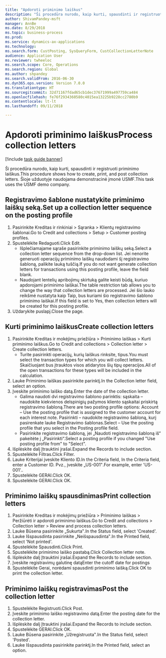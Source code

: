 ```yaml
--- 
title: "Apdoroti priminimo laiškus"
description: "Ši procedūra nurodo, kaip kurti, spausdinti ir registruoti priminimo laiškus."
author: ShivamPandey-msft
manager: AnnBe
ms.date: 8/29/2018
ms.topic: business-process
ms.prod: 
ms.service: dynamics-ax-applications
ms.technology: 
ms.search.form: CustPosting, SysQueryForm, CustCollectionLetterNote
audience: Application User
ms.reviewer: twheeloc
ms.search.scope: Core, Operations
ms.search.region: Global
ms.author: shpandey
ms.search.validFrom: 2016-06-30
ms.dyn365.ops.version: Version 7.0.0
ms.translationtype: HT
ms.sourcegitcommit: 32d71167fdad65cb1dec37671999a497759ca484
ms.openlocfilehash: fe76f2934360580c4015ea13225b9228cc2780b9
ms.contentlocale: lt-lt
ms.lasthandoff: 09/11/2018

---
```

# <a name="process-collection-letters"></a><span data-ttu-id="6a58f-103">Apdoroti priminimo laiškus</span><span class="sxs-lookup"><span data-stu-id="6a58f-103">Process collection letters</span></span>

[!include [task guide banner](../../includes/task-guide-banner.md)]

<span data-ttu-id="6a58f-104">Ši procedūra nurodo, kaip kurti, spausdinti ir registruoti priminimo laiškus.</span><span class="sxs-lookup"><span data-stu-id="6a58f-104">This procedure shows how to create, print, and post collection letters.</span></span> <span data-ttu-id="6a58f-105">Šioje užduotyje naudojama demonstracinė įmonė USMF.</span><span class="sxs-lookup"><span data-stu-id="6a58f-105">This task uses the USMF demo company.</span></span>


## <a name="set-up-a-collection-letter-sequence-on-the-posting-profile"></a><span data-ttu-id="6a58f-106">Registravimo šablone nustatykite priminimo laiškų seką.</span><span class="sxs-lookup"><span data-stu-id="6a58f-106">Set up a collection letter sequence on the posting profile</span></span>
1. <span data-ttu-id="6a58f-107">Pasirinkite Kreditas ir rinkiniai > Sąranka > Klientų registravimo šablonai.</span><span class="sxs-lookup"><span data-stu-id="6a58f-107">Go to Credit and collections > Setup > Customer posting profiles.</span></span>
2. <span data-ttu-id="6a58f-108">Spustelėkite Redaguoti.</span><span class="sxs-lookup"><span data-stu-id="6a58f-108">Click Edit.</span></span>
    * <span data-ttu-id="6a58f-109">Išplečiamajame sąraše pasirinkite priminimo laiškų seką.</span><span class="sxs-lookup"><span data-stu-id="6a58f-109">Select a collection letter sequence from the drop-down list.</span></span> <span data-ttu-id="6a58f-110">Jei nenorite generuoti operacijų priminimo laiškų naudodami šį registravimo šabloną, palikite lauką tuščią.</span><span class="sxs-lookup"><span data-stu-id="6a58f-110">If you do not want generate collection letters for transactions using this posting profile, leave the field blank.</span></span>  
    * <span data-ttu-id="6a58f-111">Naudojant lentelių apribojimų skirtuką galite keisti būdą, kuriuo apdorojami priminimo laiškai.</span><span class="sxs-lookup"><span data-stu-id="6a58f-111">The table restriction tab allows you to change the way that collection letters are processed.</span></span> <span data-ttu-id="6a58f-112">Jei šio lauko reikšmė nustatyta kaip Taip, bus kuriami šio registravimo šablono priminimo laiškai.</span><span class="sxs-lookup"><span data-stu-id="6a58f-112">If this field is set to Yes, then collection letters will be created for this posting profile.</span></span>  
3. <span data-ttu-id="6a58f-113">Uždarykite puslapį.</span><span class="sxs-lookup"><span data-stu-id="6a58f-113">Close the page.</span></span>

## <a name="create-collection-letters"></a><span data-ttu-id="6a58f-114">Kurti priminimo laiškus</span><span class="sxs-lookup"><span data-stu-id="6a58f-114">Create collection letters</span></span>
1. <span data-ttu-id="6a58f-115">Pasirinkite Kreditas ir mokėjimų priežiūra > Priminimo laiškas > Kurti priminimo laiškus.</span><span class="sxs-lookup"><span data-stu-id="6a58f-115">Go to Credit and collections > Collection letter > Create collection letters.</span></span>
    * <span data-ttu-id="6a58f-116">Turite pasirinkti operacijų, kurių laiškus rinksite, tipus.</span><span class="sxs-lookup"><span data-stu-id="6a58f-116">You must select the transaction types for which you will collect letters.</span></span> <span data-ttu-id="6a58f-117">Skaičiuojant bus įtrauktos visos atidarytos šių tipų operacijos.</span><span class="sxs-lookup"><span data-stu-id="6a58f-117">All of the open transactions for these types will be included in the calculation.</span></span>  
2. <span data-ttu-id="6a58f-118">Lauke Priminimo laiškas pasirinkite parinktį.</span><span class="sxs-lookup"><span data-stu-id="6a58f-118">In the Collection letter field, select an option.</span></span>
3. <span data-ttu-id="6a58f-119">Įveskite priminimo laiško datą.</span><span class="sxs-lookup"><span data-stu-id="6a58f-119">Enter the date of the collection letter.</span></span>
    * <span data-ttu-id="6a58f-120">Galima naudoti dvi registravimo šablono parinktis: sąskaita – naudokite kiekvienos delspinigių pažymos kliento sąskaitai priskirtą registravimo šabloną.</span><span class="sxs-lookup"><span data-stu-id="6a58f-120">There are two posting profile options:   Account – Use the posting profile that is assigned to the customer account for each interest note.</span></span>   <span data-ttu-id="6a58f-121">Pasirinkti – naudokite registravimo šabloną, kurį pasirenkate lauke Registravimo šablonas.</span><span class="sxs-lookup"><span data-stu-id="6a58f-121">Select – Use the posting profile that you select in the Posting profile field.</span></span>  
    * <span data-ttu-id="6a58f-122">Pasirinkite registravimo šabloną, jei „Naudoti registravimo šabloną iš“ pakeitėte į „Pasirinkti“.</span><span class="sxs-lookup"><span data-stu-id="6a58f-122">Select a posting profile if you changed "Use posting profile from" to "Select".</span></span>  
4. <span data-ttu-id="6a58f-123">Išplėskite dalį Įtrauktini įrašai.</span><span class="sxs-lookup"><span data-stu-id="6a58f-123">Expand the Records to include section.</span></span>
5. <span data-ttu-id="6a58f-124">Spustelėkite Filtras.</span><span class="sxs-lookup"><span data-stu-id="6a58f-124">Click Filter.</span></span>
6. <span data-ttu-id="6a58f-125">Lauke Kriterijai įveskite Kliento ID.</span><span class="sxs-lookup"><span data-stu-id="6a58f-125">In the Criteria field, In the Criteria field, enter a Customer ID.</span></span> <span data-ttu-id="6a58f-126">Pvz., įveskite „US-001‟.</span><span class="sxs-lookup"><span data-stu-id="6a58f-126">For example, enter 'US-001'..</span></span>
7. <span data-ttu-id="6a58f-127">Spustelėkite GERAI.</span><span class="sxs-lookup"><span data-stu-id="6a58f-127">Click OK.</span></span>
8. <span data-ttu-id="6a58f-128">Spustelėkite GERAI.</span><span class="sxs-lookup"><span data-stu-id="6a58f-128">Click OK.</span></span>

## <a name="print-collection-letters"></a><span data-ttu-id="6a58f-129">Priminimo laiškų spausdinimas</span><span class="sxs-lookup"><span data-stu-id="6a58f-129">Print collection letters</span></span>
1. <span data-ttu-id="6a58f-130">Pasirinkite Kreditas ir mokėjimų priežiūra > Priminimo laiškas > Peržiūrėti ir apdoroti priminimo laiškus.</span><span class="sxs-lookup"><span data-stu-id="6a58f-130">Go to Credit and collections > Collection letter > Review and process collection letters.</span></span>
2. <span data-ttu-id="6a58f-131">Lauke Būsena pasirinkite „Sukurta‟.</span><span class="sxs-lookup"><span data-stu-id="6a58f-131">In the Status field, select 'Created'.</span></span>
3. <span data-ttu-id="6a58f-132">Lauke Išspausdinta pasirinkite „Neišspausdinta‟.</span><span class="sxs-lookup"><span data-stu-id="6a58f-132">In the Printed field, select 'Not printed'.</span></span>
4. <span data-ttu-id="6a58f-133">Spustelėkite Spausdinti.</span><span class="sxs-lookup"><span data-stu-id="6a58f-133">Click Print.</span></span>
5. <span data-ttu-id="6a58f-134">Spustelėkite priminimo laiško pastabą.</span><span class="sxs-lookup"><span data-stu-id="6a58f-134">Click Collection letter note.</span></span>
6. <span data-ttu-id="6a58f-135">Išplėskite dalį Įtrauktini įrašai.</span><span class="sxs-lookup"><span data-stu-id="6a58f-135">Expand the Records to include section.</span></span>
7. <span data-ttu-id="6a58f-136">Įveskite registravimų galutinę datą</span><span class="sxs-lookup"><span data-stu-id="6a58f-136">Enter the cutoff date for postings</span></span>
8. <span data-ttu-id="6a58f-137">Spustelėkite Gerai, norėdami spausdinti priminimo laišką.</span><span class="sxs-lookup"><span data-stu-id="6a58f-137">Click OK to print the collection letter.</span></span>

## <a name="post-the-collection-letter"></a><span data-ttu-id="6a58f-138">Priminimo laiškų registravimas</span><span class="sxs-lookup"><span data-stu-id="6a58f-138">Post the collection letter</span></span>
1. <span data-ttu-id="6a58f-139">Spustelėkite Registruoti.</span><span class="sxs-lookup"><span data-stu-id="6a58f-139">Click Post.</span></span>
2. <span data-ttu-id="6a58f-140">Įveskite priminimo laiško registravimo datą.</span><span class="sxs-lookup"><span data-stu-id="6a58f-140">Enter the posting date for the collection letter.</span></span>
3. <span data-ttu-id="6a58f-141">Išplėskite dalį Įtrauktini įrašai.</span><span class="sxs-lookup"><span data-stu-id="6a58f-141">Expand the Records to include section.</span></span>
4. <span data-ttu-id="6a58f-142">Spustelėkite GERAI.</span><span class="sxs-lookup"><span data-stu-id="6a58f-142">Click OK.</span></span>
5. <span data-ttu-id="6a58f-143">Lauke Būsena pasirinkite „Užregistruota‟.</span><span class="sxs-lookup"><span data-stu-id="6a58f-143">In the Status field, select 'Posted'.</span></span>
6. <span data-ttu-id="6a58f-144">Lauke Išspausdinta pasirinkite parinktį.</span><span class="sxs-lookup"><span data-stu-id="6a58f-144">In the Printed field, select an option.</span></span>


